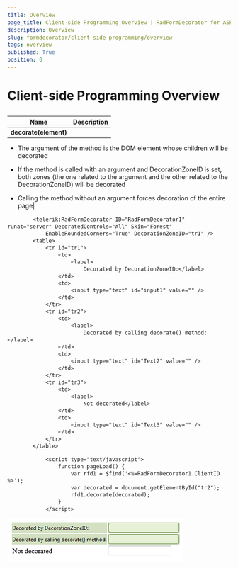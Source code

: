 ```yaml
---
title: Overview
page_title: Client-side Programming Overview | RadFormDecorator for ASP.NET AJAX Documentation
description: Overview
slug: formdecorator/client-side-programming/overview
tags: overview
published: True
position: 0
---
```


# Client-side Programming Overview



## 


|  **Name**  |  **Description**  |
| ------ | ------ |
| **decorate(element)** |

* The argument of the method is the DOM element whose children will be decorated

* If the method is called with an argument and DecorationZoneID is set, both zones (the one related to the argument and the other related to the DecorationZoneID) will be decorated

* Calling the method without an argument forces decoration of the entire page|

````ASPNET
	    <telerik:RadFormDecorator ID="RadFormDecorator1" runat="server" DecoratedControls="All" Skin="Forest"
	        EnableRoundedCorners="True" DecorationZoneID="tr1" />
	    <table>
	        <tr id="tr1">
	            <td>
	                <label>
	                    Decorated by DecorationZoneID:</label>
	            </td>
	            <td>
	                <input type="text" id="input1" value="" />
	            </td>
	        </tr>
	        <tr id="tr2">
	            <td>
	                <label>
	                    Decorated by calling decorate() method:</label>
	            </td>
	            <td>
	                <input type="text" id="Text2" value="" />
	            </td>
	        </tr>
	        <tr id="tr3">
	            <td>
	                <label>
	                    Not decorated</label>
	            </td>
	            <td>
	                <input type="text" id="Text3" value="" />
	            </td>
	        </tr>
	    </table>
````



````ASPNET
	        <script type="text/javascript">
	            function pageLoad() {
	                var rfd1 = $find('<%=RadFormDecorator1.ClientID %>');
	                var decorated = document.getElementById("tr2");
	                rfd1.decorate(decorated);
	            }
	        </script>
````

![radformdecorator-decorate-method](images/radformdecorator-decorate-method.png)
